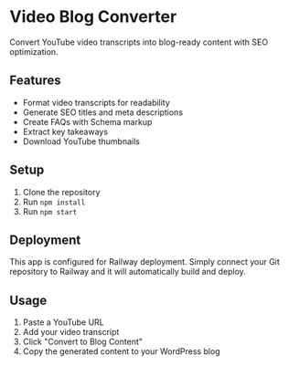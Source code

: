 # Video Blog Converter

Convert YouTube video transcripts into blog-ready content with SEO optimization.

## Features
- Format video transcripts for readability
- Generate SEO titles and meta descriptions
- Create FAQs with Schema markup
- Extract key takeaways
- Download YouTube thumbnails

## Setup
1. Clone the repository
2. Run `npm install`
3. Run `npm start`

## Deployment
This app is configured for Railway deployment. Simply connect your Git repository to Railway and it will automatically build and deploy.

## Usage
1. Paste a YouTube URL
2. Add your video transcript
3. Click "Convert to Blog Content"
4. Copy the generated content to your WordPress blog
